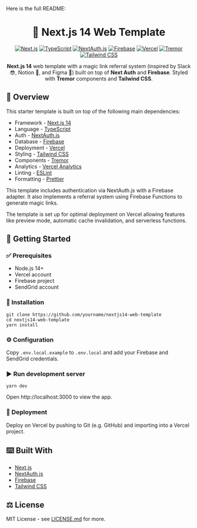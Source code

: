 Here is the full README:

<div align="center">

# 🚀 Next.js 14 Web Template

[![Next.js](https://img.shields.io/badge/Next.js-14-black?style=for-the-badge&logo=nextdotjs)](https://nextjs.org/) 
[![TypeScript](https://img.shields.io/badge/TypeScript-blue?style=for-the-badge&logo=typescript&logoColor=white)](https://www.typescriptlang.org/)
[![NextAuth.js](https://img.shields.io/badge/NextAuth.js-black?style=for-the-badge&logo=nextauth&logoColor=white)](https://next-auth.js.org/)
[![Firebase](https://img.shields.io/badge/Firebase-FFCA28?style=for-the-badge&logo=firebase&logoColor=black)](https://firebase.google.com/)
[![Vercel](https://img.shields.io/badge/Vercel-000000?style=for-the-badge&logo=vercel&logoColor=white)](https://vercel.com/)
[![Tremor](https://img.shields.io/badge/Tremor-FD0061?style=for-the-badge)](https://www.tremor.so)
[![Tailwind CSS](https://img.shields.io/badge/Tailwind_CSS-3-38B2AC?style=for-the-badge&logo=tailwind-css&logoColor=white)](https://tailwindcss.com/)

**Next.js 14** web template with a magic link referral system (inspired by Slack 😎, Notion 📝, and Figma 🎨) built on top of **Next Auth** and **Firebase**. Styled with **Tremor** components and  **Tailwind CSS**.

</div>

## 🚩 Overview  

This starter template is built on top of the following main dependencies:

- Framework - [Next.js 14](https://nextjs.org/14)
- Language - [TypeScript](https://www.typescriptlang.org)
- Auth - [NextAuth.js](https://next-auth.js.org)  
- Database - [Firebase](https://firebase.google.com)  
- Deployment - [Vercel](https://vercel.com/docs/concepts/next.js/overview)
- Styling - [Tailwind CSS](https://tailwindcss.com)
- Components - [Tremor](https://www.tremor.so)
- Analytics - [Vercel Analytics](https://vercel.com/analytics)
- Linting - [ESLint](https://eslint.org)  
- Formatting - [Prettier](https://prettier.io)  

This template includes authentication via NextAuth.js with a Firebase adapter. It also implements a referral system using Firebase Functions to generate magic links.  

The template is set up for optimal deployment on Vercel allowing features like preview mode, automatic cache invalidation, and serverless functions.  

## 🚀 Getting Started   

### ✅ Prerequisites  

- Node.js 14+  
- Vercel account
- Firebase project
- SendGrid account  

### 📂 Installation

```  
git clone https://github.com/yourname/nextjs14-web-template  
cd nextjs14-web-template
yarn install  
```

### ⚙️ Configuration  

Copy `.env.local.example` to `.env.local` and add your Firebase and SendGrid credentials.  

### ▶️ Run development server

```
yarn dev
```   

Open http://localhost:3000 to view the app.  

### 🚢 Deployment  

Deploy on Vercel by pushing to Git (e.g. GitHub) and importing into a Vercel project.  

## ⌨️ Built With   

- [Next.js](https://nextjs.org/)   
- [NextAuth.js](https://next-auth.js.org/)  
- [Firebase](https://firebase.google.com/)
- [Tailwind CSS](https://tailwindcss.com/)  

## ⚖️ License  

MIT License - see [LICENSE.md](LICENSE.md) for more.